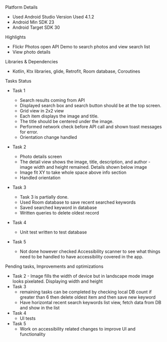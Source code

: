 Platform Details

- Used Android Studio Version Used 4.1.2
- Android Min SDK 23
- Android Target SDK 30

Highlights

- Flickr Photos open API Demo to search photos and view search list
- View photo details

Libraries & Dependencies

- Kotlin, Ktx libraries, glide, Retrofit, Room database, Coroutines 

Tasks Status 

- Task 1 
	- Search results coming from API 
	- Displayed search box and search button should be at the top screen.
	- Grid view in 2x2 view
	- Each item displays the image and title.
	- The title should be centered under the image.
	- Performed network check before API call and shown toast messages for error. 
	- Orientation change handled

- Task 2
	- Photo details screen
	- The detail view shows the image, title, description, and author - image width and height remained. Details shown below image
	- Image fit XY to take whole space above info section
	- Handled orientation 

- Task 3
	- Task 3 is partially done. 
	- Used Room database to save recent searched keywords
	- Saved searched keyword in database
	- Written queries to delete oldest record

- Task 4
	- Unit test written to test database

- Task 5
	- Not done however checked Accessibility scanner to see what things need to be handled to have accessibility covered in the app. 

Pending tasks, Improvements and optimizations

- Task 2 - Image fills the width of device but in landscape mode image looks pixelated. Displaying width and height 
- Task 3 
	- remaining tasks can be completed by checking local DB count if greater than 6 then delete oldest item and then save new keyword
	- Have horizontal recent search keywords list view, fetch data from DB and show in the list
- Task 4 
	- UI tests
- Task 5
	- Work on accessibility related changes to improve UI and functionality 


